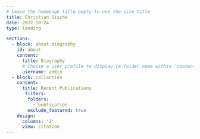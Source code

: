 ```yaml
---
# Leave the homepage title empty to use the site title
title: Christian Gische
date: 2022-10-24
type: landing

sections:
  - block: about.biography
    id: about
    content:
      title: Biography
      # Choose a user profile to display (a folder name within `content/authors/`)
      username: admin
  - block: collection
    content:
      title: Recent Publications
       filters:
        folders:
          - publication
        exclude_featured: true
    design:
      columns: '2'
      view: citation
---
```

